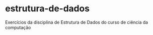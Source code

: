 # estrutura-de-dados
Exercícios da disciplina de Estrutura de Dados do curso de ciência da computação
